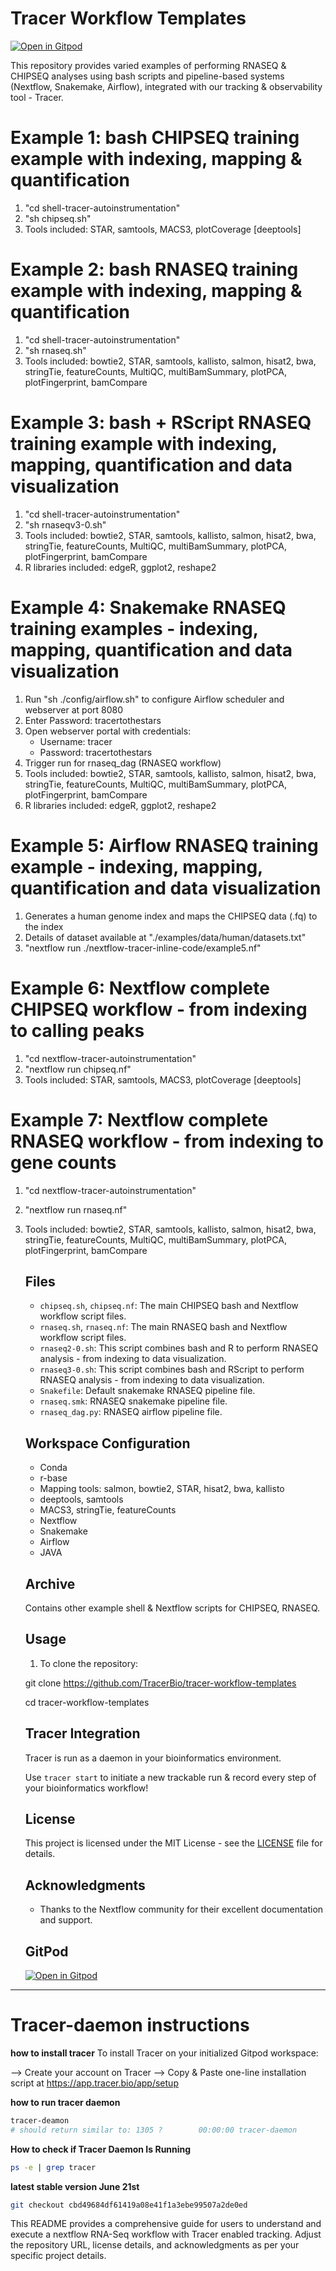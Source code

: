 # Tracer Workflow Templates

[![Open in Gitpod](https://gitpod.io/button/open-in-gitpod.svg)](https://gitpod.io/#https://github.com/TracerBio/tracer-workflow-templates)

This repository provides varied examples of performing RNASEQ & CHIPSEQ analyses using bash scripts and pipeline-based systems (Nextflow, Snakemake, Airflow),  integrated with our tracking & observability tool - Tracer.


# Example 1: bash CHIPSEQ training example with indexing, mapping & quantification

1. "cd shell-tracer-autoinstrumentation"
2. "sh chipseq.sh"
3. Tools included: STAR, samtools, MACS3, plotCoverage [deeptools]

# Example 2: bash RNASEQ training example with indexing, mapping & quantification

1. "cd shell-tracer-autoinstrumentation"
2. "sh rnaseq.sh"
3. Tools included: bowtie2, STAR, samtools, kallisto, salmon, hisat2, bwa, stringTie, featureCounts, MultiQC, multiBamSummary, plotPCA, plotFingerprint, bamCompare

# Example 3: bash + RScript RNASEQ training example with indexing, mapping, quantification and data visualization

1. "cd shell-tracer-autoinstrumentation"
2. "sh rnaseqv3-0.sh"
3. Tools included: bowtie2, STAR, samtools, kallisto, salmon, hisat2, bwa, stringTie, featureCounts, MultiQC, multiBamSummary, plotPCA, plotFingerprint, bamCompare
4. R libraries included: edgeR, ggplot2, reshape2

# Example 4: Snakemake RNASEQ training examples - indexing, mapping, quantification and data visualization  

1. Run "sh ./config/airflow.sh" to configure Airflow scheduler and webserver at port 8080
2. Enter Password: tracertothestars
3. Open webserver portal with credentials:
    - Username: tracer
    - Password: tracertothestars
4. Trigger run for rnaseq_dag (RNASEQ workflow) 
4. Tools included: bowtie2, STAR, samtools, kallisto, salmon, hisat2, bwa, stringTie, featureCounts, MultiQC, multiBamSummary, plotPCA, plotFingerprint, bamCompare
5. R libraries included: edgeR, ggplot2, reshape2

# Example 5: Airflow RNASEQ training example - indexing, mapping, quantification and data visualization 

1. Generates a human genome index and maps the CHIPSEQ data (.fq) to the index
2. Details of dataset available at "./examples/data/human/datasets.txt"
2. "nextflow run ./nextflow-tracer-inline-code/example5.nf"

# Example 6: Nextflow complete CHIPSEQ workflow - from indexing to calling peaks

1. "cd nextflow-tracer-autoinstrumentation"
2. "nextflow run chipseq.nf"
3. Tools included: STAR, samtools, MACS3, plotCoverage [deeptools]

# Example 7: Nextflow complete RNASEQ workflow - from indexing to gene counts

1. "cd nextflow-tracer-autoinstrumentation"
2. "nextflow run rnaseq.nf"
3. Tools included: bowtie2, STAR, samtools, kallisto, salmon, hisat2, bwa, stringTie, featureCounts, MultiQC, multiBamSummary, plotPCA, plotFingerprint, bamCompare

    ## Files

    - `chipseq.sh`, `chipseq.nf`: The main CHIPSEQ bash and Nextflow workflow script files.
    - `rnaseq.sh`, `rnaseq.nf`: The main RNASEQ bash and Nextflow workflow script files.
    - `rnaseq2-0.sh`: This script combines bash and R to perform RNASEQ analysis - from indexing to data visualization.
    - `rnaseq3-0.sh`: This script combines bash and RScript to perform RNASEQ analysis - from indexing to data visualization.
    - `Snakefile`: Default snakemake RNASEQ pipeline file.
    - `rnaseq.smk`: RNASEQ snakemake pipeline file.
    - `rnaseq_dag.py`: RNASEQ airflow pipeline file.   

    ## Workspace Configuration

    - Conda 
    - r-base
    - Mapping tools: salmon, bowtie2, STAR, hisat2, bwa, kallisto    
    - deeptools, samtools
    - MACS3, stringTie, featureCounts
    - Nextflow
    - Snakemake
    - Airflow
    - JAVA

    ## Archive

    Contains other example shell & Nextflow scripts for CHIPSEQ, RNASEQ.    

    ## Usage

    1. To clone the repository:

    git clone https://github.com/TracerBio/tracer-workflow-templates

    cd tracer-workflow-templates
    

    ## Tracer Integration

    Tracer is run as a daemon in your bioinformatics environment.

    Use `tracer start` to initiate a new trackable run & record every step of your bioinformatics workflow!


    ## License

    This project is licensed under the MIT License - see the [LICENSE](LICENSE) file for details.

    ## Acknowledgments

    - Thanks to the Nextflow community for their excellent documentation and support.

    ## GitPod

    [![Open in Gitpod](https://gitpod.io/button/open-in-gitpod.svg)](https://gitpod.io/#https://github.com/TracerBio/tracer-workflow-templates)
---


# Tracer-daemon instructions
**how to install tracer**
To install Tracer on your initialized Gitpod workspace:

--> Create your account on Tracer 
--> Copy & Paste one-line installation script at https://app.tracer.bio/app/setup

**how to run tracer daemon** 
```bash
tracer-deamon 
# should return similar to: 1305 ?        00:00:00 tracer-daemon
```
**How to check if Tracer Daemon Is Running**
```bash
ps -e | grep tracer

```

**latest stable version June 21st**
```bash
git checkout cbd49684df61419a08e41f1a3ebe99507a2de0ed
```

This README provides a comprehensive guide for users to understand and execute a nextflow RNA-Seq workflow with Tracer enabled tracking. Adjust the repository URL, license details, and acknowledgments as per your specific project details.
